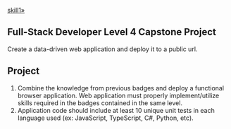 [skill1»](skill1/skill1.md)

## Full-Stack Developer Level 4 Capstone Project

Create a data-driven web application and deploy it to a public url.

## Project

1. Combine the knowledge from previous badges and deploy a functional browser application. Web application must properly implement/utilize skills required in the badges contained in the same level.
2. Application code should include at least 10 unique unit tests in each language used (ex: JavaScript, TypeScript, C#, Python, etc).
